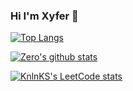 ### Hi I'm Xyfer 👋

[![Top Langs](https://github-readme-stats-git-masterrstaa-rickstaa.vercel.app/api/top-langs/?username=xyftw&theme=tokyonight)](https://github.com/anuraghazra/github-readme-stats)

[![Zero's github stats](https://github-readme-stats-git-masterrstaa-rickstaa.vercel.app/api?username=xyftw&show_icons=true&theme=tokyonight)](https://github.com/anuraghazra/github-readme-stats)

[![KnlnKS's LeetCode stats](https://leetcode-stats-six.vercel.app/?username=gdstw)](https://github.com/KnlnKS/leetcode-stats)

<!--
**xyftw/xyftw** is a ✨ _special_ ✨ repository because its `README.md` (this file) appears on your GitHub profile.

Here are some ideas to get you started:

- 🔭 I’m currently working on ...
- 🌱 I’m currently learning ...
- 👯 I’m looking to collaborate on ...
- 🤔 I’m looking for help with ...
- 💬 Ask me about ...
- 📫 How to reach me: ...
- 😄 Pronouns: ...
- ⚡ Fun fact: ...
-->

